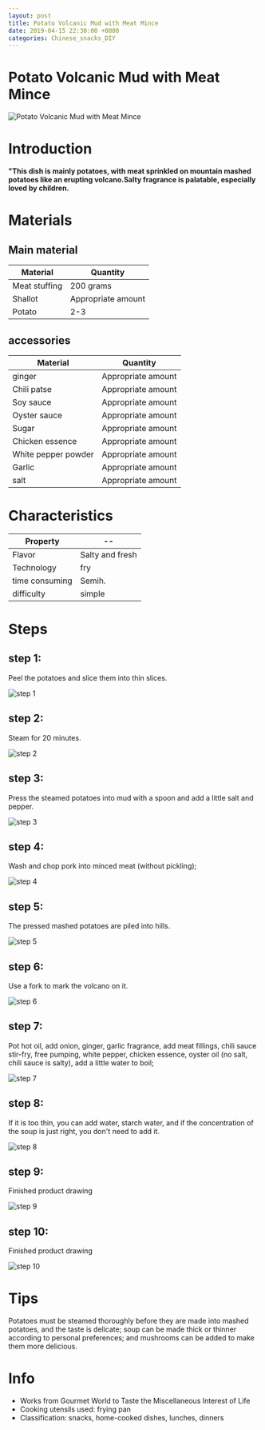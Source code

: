 ```yaml
---
layout: post
title: Potato Volcanic Mud with Meat Mince
date: 2019-04-15 22:30:00 +0800
categories: Chinese_snacks_DIY
---
```


# Potato Volcanic Mud with Meat Mince

![Potato Volcanic Mud with Meat Mince]({{site.baseurl}}/img/407083/407083.jpg)

# Introduction

**"This dish is mainly potatoes, with meat sprinkled on mountain mashed potatoes like an erupting volcano.Salty fragrance is palatable, especially loved by children.**

# Materials


## Main material

Material|Quantity
--|--
Meat stuffing|200 grams
Shallot|Appropriate amount
Potato|2-3

## accessories

Material|Quantity
--|--
ginger|Appropriate amount
Chili patse|Appropriate amount
Soy sauce|Appropriate amount
Oyster sauce|Appropriate amount
Sugar|Appropriate amount
Chicken essence|Appropriate amount
White pepper powder|Appropriate amount
Garlic|Appropriate amount
salt|Appropriate amount

# Characteristics

Property|--
--|--
Flavor|Salty and fresh
Technology|fry
time consuming|Semih.
difficulty|simple

# Steps

## step 1:

Peel the potatoes and slice them into thin slices.

![step 1]({{site.baseurl}}/img/407083/1.jpg)

## step 2:

Steam for 20 minutes.

![step 2]({{site.baseurl}}/img/407083/2.jpg)

## step 3:

Press the steamed potatoes into mud with a spoon and add a little salt and pepper.

![step 3]({{site.baseurl}}/img/407083/3.jpg)

## step 4:

Wash and chop pork into minced meat (without pickling);

![step 4]({{site.baseurl}}/img/407083/4.jpg)

## step 5:

The pressed mashed potatoes are piled into hills.

![step 5]({{site.baseurl}}/img/407083/5.jpg)

## step 6:

Use a fork to mark the volcano on it.

![step 6]({{site.baseurl}}/img/407083/6.jpg)

## step 7:

Pot hot oil, add onion, ginger, garlic fragrance, add meat fillings, chili sauce stir-fry, free pumping, white pepper, chicken essence, oyster oil (no salt, chili sauce is salty), add a little water to boil;

![step 7]({{site.baseurl}}/img/407083/7.jpg)

## step 8:

If it is too thin, you can add water, starch water, and if the concentration of the soup is just right, you don't need to add it.

![step 8]({{site.baseurl}}/img/407083/8.jpg)

## step 9:

Finished product drawing

![step 9]({{site.baseurl}}/img/407083/9.jpg)

## step 10:

Finished product drawing

![step 10]({{site.baseurl}}/img/407083/10.jpg)

# Tips

Potatoes must be steamed thoroughly before they are made into mashed potatoes, and the taste is delicate; soup can be made thick or thinner according to personal preferences; and mushrooms can be added to make them more delicious.

# Info

- Works from Gourmet World to Taste the Miscellaneous Interest of Life
- Cooking utensils used: frying pan
- Classification: snacks, home-cooked dishes, lunches, dinners